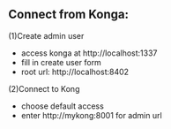 Connect from Konga:
-------------------
(1)Create admin user
- access konga at http://localhost:1337
- fill in create user form
- root url: http://localhost:8402

(2)Connect to Kong
- choose default access
- enter http://mykong:8001 for admin url
